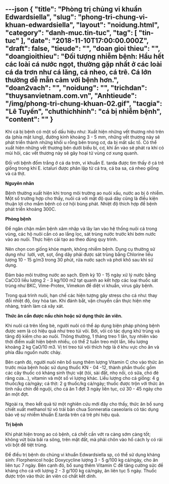 ---json
{
    "title": "Phòng trị chủng vi khuẩn Edwardsiella",
    "slug": "phong-tri-chung-vi-khuan-edwardsiella",
    "layout": "noidung.html",
    "category": "danh-muc.tin-tuc",
    "tag": [
        "tin-tuc"
    ],
    "date": "2018-11-10T17:00:00.000Z",
    "draft": false,
    "tieude": "",
    "doan gioi thieu": "",
    "doangioithieu": "Đối tượng nhiễm bệnh: Hầu hết các loài cá nước ngọt, thường gặp nhất ở các loài cá da trơn như cá lăng, cá nheo, cá trê. Cá lớn thường dễ mẫn cảm với bệnh hơn.",
    "doan2vach": "",
    "noidung": "",
    "trichdan": "thuysanvietnam.com.vn",
    "Anhtieude": "/img/phong-tri-chung-khuan-02.gif",
    "tacgia": "Lê Tuyến",
    "chuthichhinh": "cá bị nhiễm bệnh",
    "__content__": ""
}
---
<p>Khi c&aacute; bị bệnh c&oacute; một số dấu hiệu như: Xuất hiện những vết thương nhỏ tr&ecirc;n da (ph&iacute;a mặt lưng), đường k&iacute;nh khoảng 3 - 5 mm, những vết thương n&agrave;y sẽ ph&aacute;t triển th&agrave;nh những khối u rỗng b&ecirc;n trong cơ, da bị mất sắc tố. C&oacute; thể xuất hiện những vết thương b&ecirc;n dưới biểu b&igrave;, cơ, khi ấn v&agrave;o sẽ ph&aacute;t ra kh&iacute; c&oacute; m&ugrave;i h&ocirc;i, c&aacute;c vết thương n&agrave;y sẽ g&acirc;y hoại tử v&ugrave;ng cơ xung quanh.</p>

<p>Đối với bệnh đốm trắng ở c&aacute; da trơn, vi khuẩn E. tarda được t&igrave;m thấy ở c&aacute; tr&ecirc; giống trong khi E. ictaluri được ph&acirc;n lập từ c&aacute; tra, c&aacute; ba sa, c&aacute; nheo giống v&agrave; c&aacute; thịt.</p>

<p><strong>Nguy&ecirc;n nh&acirc;n</strong></p>

<p>Bệnh thường xuất hiện khi trong m&ocirc;i trường ao nu&ocirc;i xấu, nước ao bị &ocirc; nhiễm. Một số trường hợp cho thấy, nu&ocirc;i c&aacute; với mật độ qu&aacute; d&agrave;y cũng l&agrave; điều kiện thuận lợi cho mầm bệnh c&oacute; cơ hội b&ugrave;ng ph&aacute;t. Nhiệt độ th&iacute;ch hợp để bệnh ph&aacute;t triển khoảng 300C.</p>

<p><strong>Ph&ograve;ng bệnh</strong></p>

<p>Để ngăn chặn mầm bệnh x&acirc;m nhập v&agrave; l&acirc;y lan v&agrave;o hệ thống nu&ocirc;i c&aacute; trong v&ugrave;ng, c&aacute;c hộ nu&ocirc;i cần c&oacute; ao lắng lọc, s&aacute;t tr&ugrave;ng nước trước khi bơm nước v&agrave;o ao nu&ocirc;i. Thực hiện cải tạo ao theo đ&uacute;ng quy tr&igrave;nh.</p>

<p>N&ecirc;n chọn con giống khỏe mạnh, kh&ocirc;ng nhiễm bệnh. Dụng cụ thường sử dụng như&nbsp; lưới, vợt, sọt, ống d&acirc;y phải được s&aacute;t tr&ugrave;ng bằng Chlorine liều lượng 10 - 15 g/m3 trong 30 ph&uacute;t, rửa nước sạch v&agrave; phơi kh&ocirc; sau khi sử dụng.</p>

<p>Đảm bảo m&ocirc;i trường nước ao sạch. Định kỳ 10 - 15 ng&agrave;y xử l&yacute; nước bằng CaCO3 liều lượng 2 - 3 kg/100 m2 tạt quanh ao kết hợp c&aacute;c loại thuốc s&aacute;t tr&ugrave;ng như BKC, Vime-Protex, Vimekon để diệt vi khuẩn, virus g&acirc;y bệnh.</p>

<p>Trong qu&aacute; tr&igrave;nh nu&ocirc;i, hạn chế c&aacute;c hiện tượng g&acirc;y stress cho c&aacute; như: thay đổi nhiệt độ, &ocirc;xy h&ograve;a tan. Khi đ&aacute;nh bắt, vận chuyển cần thực hiện nhẹ nh&agrave;ng, tr&aacute;nh l&agrave;m c&aacute; x&acirc;y x&aacute;t.</p>

<p><strong>Thức ăn cần được nấu ch&iacute;n hoặc sử dụng thức ăn vi&ecirc;n.</strong></p>

<p>Khi nu&ocirc;i c&aacute; tr&ecirc;n lồng b&egrave;, người nu&ocirc;i c&oacute; thể &aacute;p dụng biện ph&aacute;p ph&ograve;ng bệnh được xem l&agrave; c&oacute; hiệu quả như treo t&uacute;i v&ocirc;i. Bởi, v&ocirc;i c&oacute; t&aacute;c dụng khử tr&ugrave;ng v&agrave; tăng độ kiềm cho ao nu&ocirc;i. Th&ocirc;ng thường, 1 th&aacute;ng treo 1 lần, tuy nhi&ecirc;n v&agrave;o thời điểm xuất hiện bệnh nhiều, c&oacute; thể 2 tuần treo một lần, liều lượng khoảng 2 kg CaO/10 m3. Vị tr&iacute; treo t&uacute;i v&ocirc;i th&iacute;ch hợp l&agrave; ở khu vực cho ăn v&agrave; ph&iacute;a đầu nguồn nước chảy.</p>

<p>B&ecirc;n cạnh đ&oacute;, người nu&ocirc;i n&ecirc;n bổ sung th&ecirc;m lượng Vitamin C cho v&agrave;o thức ăn trước m&ugrave;a bệnh hoặc sử dụng thuốc KN - 04 -12, th&agrave;nh phần thuốc gồm c&aacute;c c&acirc;y thuốc c&oacute; kh&aacute;ng sinh thực vật (tỏi, s&agrave;i đất, nhọ nồi, cỏ sữa, ch&oacute; đẻ răng cưa...), vitamin v&agrave; một số vi lượng kh&aacute;c. Liều lượng cho c&aacute; giống: 4 g thuốc/kg c&aacute;/ng&agrave;y; c&aacute; thịt: 2 g thuốc/kg c&aacute;/ng&agrave;y; thuốc được trộn với thức ăn tinh nấu ch&iacute;n để nguội, cho c&aacute; ăn 1 đợt 3 ng&agrave;y li&ecirc;n tục, cứ 30 - 45 ng&agrave;y cho ăn một đợt.</p>

<p>Ngo&agrave;i ra, theo kết quả từ một nghi&ecirc;n cứu mới đ&acirc;y cho thấy, thức ăn bổ sung chiết xuất methanol từ vỏ tr&aacute;i bần chua Sonneratia caseolaris c&oacute; t&aacute;c dụng bảo vệ sự nhiễm khuẩn E.tarda tr&ecirc;n c&aacute; tr&ecirc; phi hiệu quả.</p>

<p><strong>Trị bệnh</strong></p>

<p>Khi ph&aacute;t hiện trong ao c&oacute; bệnh, c&aacute; chết cần vớt ra c&agrave;ng sớm c&agrave;ng tốt; kh&ocirc;ng vứt bừa b&atilde;i ra s&ocirc;ng, tr&ecirc;n mặt đất, m&agrave; phải ch&ocirc;n v&agrave;o hố c&aacute;ch ly c&oacute; rải v&ocirc;i bột để tiệt tr&ugrave;ng.</p>

<p>Để điều trị bệnh do chủng vi khuẩn Edwardsiella sp, c&oacute; thể sử dụng kh&aacute;ng sinh: Florphenicol hoặc Doxycycline lượng 3 - 5 g/100 kg c&aacute;/ng&agrave;y, cho ăn li&ecirc;n tục 7 ng&agrave;y. B&ecirc;n cạnh đ&oacute;, bổ sung th&ecirc;m Vitamin C để tăng cường sức đề kh&aacute;ng cho c&aacute; với lượng 2 - 3 g/100 kg c&aacute;/ng&agrave;y, ăn li&ecirc;n tục 5 ng&agrave;y. Thuốc được trộn v&agrave;o thức ăn vi&ecirc;n c&oacute; chất kết d&iacute;nh.</p>
